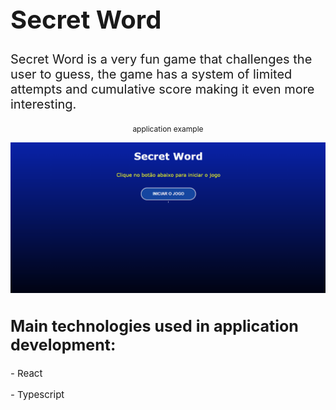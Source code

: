 <h1 style='font-size: 40px'>Secret Word</h1>
<p style='font-size: 20px'>Secret Word is a very fun game that challenges the user to guess, the game has a system of limited attempts and cumulative score making it even more interesting.</p>

<p style='font-size: 12px' align='center'>application example</p>
<p align="center">
<img src="web/secretWord.gif"/>


<h2 style='font-size: 25px'>Main technologies used in application development:</h2>
<p style='font-size: 15px'>- React</p>
<p style='font-size: 15px'>- Typescript</p>
